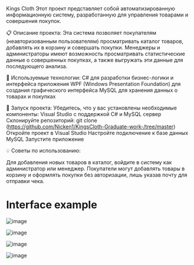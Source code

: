 Kings Cloth
Этот проект представляет собой автоматизированную информационную систему, разработанную для управления товарами и совершения покупок.

📋 Описание проекта: Эта система позволяет покупателям (неавторизованным пользователям) просматривать каталог товаров, добавлять их в корзину и совершать покупки. Менеджеры и администраторы имеют возможность просматривать статистические данные о совершенных покупках, а также выгружать эти данные для последующего анализа.

🔧 Используемые технологии:
C# для разработки бизнес-логики и интерфейса приложения
WPF (Windows Presentation Foundation) для создания графического интерфейса
MySQL для хранения данных о товарах и покупках

🚀 Запуск проекта: Убедитесь, что у вас установлены необходимые компоненты: Visual Studio с поддержкой C# и MySQL сервер
Склонируйте репозиторий: git clone (https://github.com/Nicken1/KingsCloth-Graduate-work-/tree/master)
Откройте проект в Visual Studio
Настройте подключение к базе данных MySQL
Запустите приложение

💡 Советы по использованию:

Для добавления новых товаров в каталог, войдите в систему как администратор или менеджер. Покупатели могут добавлять товары в корзину и оформлять покупки без авторизации, лишь указав почту для отправки чека.
# Interface example
![image](https://user-images.githubusercontent.com/50790807/176893172-adaeb3ff-0724-44bb-b060-f7c9bbccc897.png)

![image](https://user-images.githubusercontent.com/50790807/176893499-bf8f86ea-4595-424d-9dc2-d34184d652e6.png)

![image](https://user-images.githubusercontent.com/50790807/176893348-638642c5-e744-4884-9443-5872c71ee634.png)

![image](https://user-images.githubusercontent.com/50790807/176893228-cea62729-e85c-49db-b71a-e81110f37213.png)
